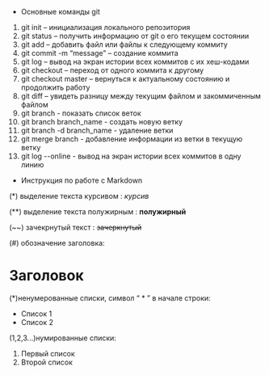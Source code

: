* Основные команды git
1. git init – инициализация локального репозитория
2. git status – получить информацию от git о его текущем состоянии
3. git add – добавить файл или файлы к следующему коммиту
4. git commit -m “message” – создание коммита
5. git log – вывод на экран истории всех коммитов с их хеш-кодами
6. git checkout – переход от одного коммита к другому
7. git checkout master – вернуться к актуальному состоянию и продолжить работу
8. git diff – увидеть разницу между текущим файлом и закоммиченным файлом
9. git branch - показать список веток
10. git branch branch_name - создать новую ветку
11. git branch -d branch_name - удаление ветки
12. git merge branch - добавление информации из ветки в текущую ветку
13. git log --online - вывод на экран истории всех коммитов в одну линию

* Инструкция по работе с Markdown

(*) выделение текста курсивом : *курсив*

(**) выделение текста полужирным : **полужирный**

(~~) зачекрнутый текст : ~~зачеркнутый~~

(#) обозначение заголовка:
# Заголовок
(*)ненумерованные списки, символ “ * ” в начале строки:
* Список 1
* Список 2

(1,2,3...)нумированные списки:
1. Первый список
2. Второй список